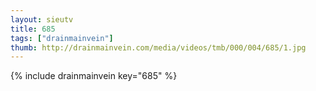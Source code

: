 ```yaml
--- 
layout: sieutv
title: 685
tags: ["drainmainvein"]
thumb: http://drainmainvein.com/media/videos/tmb/000/004/685/1.jpg
---
```

{% include drainmainvein key="685" %} 
